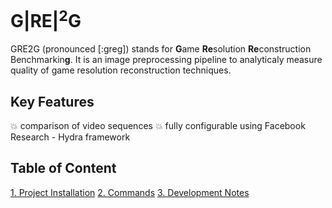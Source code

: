 # G|RE|<sup>2</sup>G    <!-- markdownlint-disable MD033 -->

GRE2G (pronounced [:greg]) stands for **G**ame **Re**solution **Re**construction Benchmarkin**g**. It is an image preprocessing pipeline to analyticaly
measure quality of game resolution reconstruction techniques.

## Key Features

:boom: comparison of video sequences
:boom: fully configurable using Facebook Research - Hydra framework

## Table of Content

[1. Project Installation](/docs/project_installation.md)
[2. Commands](/docs/commands.md)
[3. Development Notes](/docs/development_notes.md)
